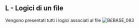 ## L - Logici di un file
Vengono presentati tutti i logici associati al file
![B£BASE_083](http://localhost:3000/immagini/MBDOC_SCH-OJFILE_L/BXBASE_083.png)